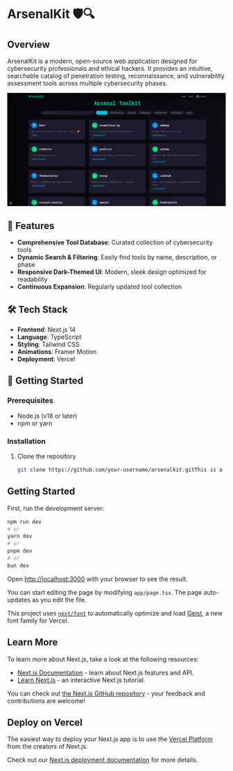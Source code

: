 # ArsenalKit 🛡️🔍

## Overview

ArsenalKit is a modern, open-source web application designed for cybersecurity professionals and ethical hackers. It provides an intuitive, searchable catalog of penetration testing, reconnaissance, and vulnerability assessment tools across multiple cybersecurity phases.

![ArsenalKit Preview](https://raw.githubusercontent.com/f4lc0nd/arsenalkit/refs/heads/main/public/ak.png)

## 🌟 Features

- **Comprehensive Tool Database**: Curated collection of cybersecurity tools
- **Dynamic Search & Filtering**: Easily find tools by name, description, or phase
- **Responsive Dark-Themed UI**: Modern, sleek design optimized for readability
- **Continuous Expansion**: Regularly updated tool collection

## 🛠 Tech Stack

- **Frontend**: Next.js 14
- **Language**: TypeScript
- **Styling**: Tailwind CSS
- **Animations**: Framer Motion
- **Deployment**: Vercel

## 🚀 Getting Started

### Prerequisites

- Node.js (v18 or later)
- npm or yarn

### Installation

1. Clone the repository
   ```bash
   git clone https://github.com/your-username/arsenalkit.gitThis is a [Next.js](https://nextjs.org) project bootstrapped with [`create-next-app`](https://nextjs.org/docs/app/api-reference/cli/create-next-app).
   ```

## Getting Started

First, run the development server:

```bash
npm run dev
# or
yarn dev
# or
pnpm dev
# or
bun dev
```

Open [http://localhost:3000](http://localhost:3000) with your browser to see the result.

You can start editing the page by modifying `app/page.tsx`. The page auto-updates as you edit the file.

This project uses [`next/font`](https://nextjs.org/docs/app/building-your-application/optimizing/fonts) to automatically optimize and load [Geist](https://vercel.com/font), a new font family for Vercel.

## Learn More

To learn more about Next.js, take a look at the following resources:

- [Next.js Documentation](https://nextjs.org/docs) - learn about Next.js features and API.
- [Learn Next.js](https://nextjs.org/learn) - an interactive Next.js tutorial.

You can check out [the Next.js GitHub repository](https://github.com/vercel/next.js) - your feedback and contributions are welcome!

## Deploy on Vercel

The easiest way to deploy your Next.js app is to use the [Vercel Platform](https://vercel.com/new?utm_medium=default-template&filter=next.js&utm_source=create-next-app&utm_campaign=create-next-app-readme) from the creators of Next.js.

Check out our [Next.js deployment documentation](https://nextjs.org/docs/app/building-your-application/deploying) for more details.
